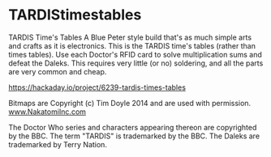 # TARDIStimestables
TARDIS Time's Tables
A Blue Peter style build that's as much simple arts and crafts as it is electronics. This is the TARDIS time's tables (rather than times tables). Use each Doctor's RFID card to solve multiplication sums and defeat the Daleks. This requires very little (or no) soldering, and all the parts are very common and cheap.

https://hackaday.io/project/6239-tardis-times-tables

Bitmaps are Copyright (c) Tim Doyle 2014 and are used with permission. 
www.NakatomiInc.com

The Doctor Who series and characters appearing thereon are copyrighted by the BBC. The term "TARDIS" is trademarked by the BBC. The Daleks are trademarked by Terry Nation.
